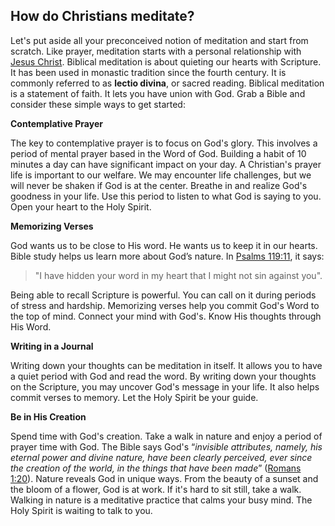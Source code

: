 ## How do Christians meditate?

Let's put aside all your preconceived notion of meditation and start from scratch. Like prayer, meditation starts with a personal relationship with [Jesus Christ](https://testimon.io/blog/jesus-quotes-about-love). Biblical meditation is about quieting our hearts with Scripture. It has been used in monastic tradition since the fourth century. It is commonly referred to as **lectio divina**, or sacred reading. Biblical meditation is a statement of faith. It lets you have union with God. Grab a Bible and consider these simple ways to get started:

**Contemplative Prayer**

The key to contemplative prayer is to focus on God's glory. This involves a period of mental prayer based in the Word of God. Building a habit of 10 minutes a day can have significant impact on your day. A Christian's prayer life is important to our welfare. We may encounter life challenges, but we will never be shaken if God is at the center. Breathe in and realize God's goodness in your life. Use this period to listen to what God is saying to you. Open your heart to the Holy Spirit. 

**Memorizing Verses**

God wants us to be close to His word. He wants us to keep it in our hearts. Bible study helps us learn more about God’s nature. In [Psalms 119:11](https://www.bible.com/bible/111/psa.119.11), it says: 

> "I have hidden your word in my heart that I might not sin against you". 

Being able to recall Scripture is powerful. You can call on it during periods of stress and hardship. Memorizing verses help you commit God's Word to the top of mind. Connect your mind with God's. Know His thoughts through His Word.

**Writing in a Journal**

Writing down your thoughts can be meditation in itself. It allows you to have a quiet period with God and read the word. By writing down your thoughts on the Scripture, you may uncover God's message in your life. It also helps commit verses to memory. Let the Holy Spirit be your guide. 

**Be in His Creation**

Spend time with God's creation. Take a walk in nature and enjoy a period of prayer time with God. The Bible says God's “*invisible attributes, namely, his eternal power and divine nature, have been clearly perceived, ever since the creation of the world, in the things that have been made*” ([Romans 1:20](https://www.bible.com/bible/111/rom.1.20)). Nature reveals God in unique ways. From the beauty of a sunset and the bloom of a flower, God is at work. If it's hard to sit still, take a walk. Walking in nature is a meditative practice that calms your busy mind. The Holy Spirit is waiting to talk to you.
